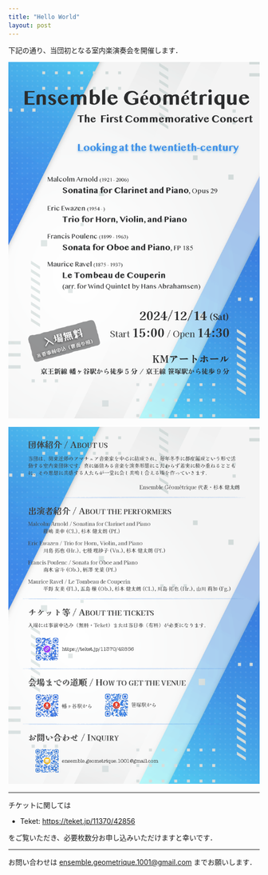 ```yaml
---
title: "Hello World"
layout: post
---
```


下記の通り、当団初となる室内楽演奏会を開催します．

![title](/assets/images/eg2024_fryer_01.png)

![title](/assets/images/eg2024_fryer_02.png)

---

チケットに関しては

- Teket: <https://teket.jp/11370/42856>

をご覧いただき、必要枚数分お申し込みいただけますと幸いです．

---

お問い合わせは [ensemble.geometrique.1001@gmail.com](mailto:ensemble.geometrique.1001@gmail.com) までお願いします．
